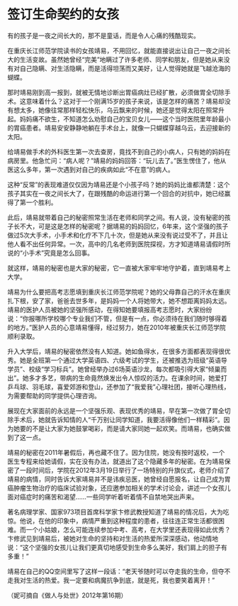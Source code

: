 # 签订生命契约的女孩

有的孩子是一夜之间长大的，那不是童话，而是令人心痛的残酷现实。

在重庆长江师范学院读书的女孩靖易，不用回忆，就能直接说出让自己一夜之间长大的生活变故。虽然她曾经“完美”地瞒过了许多老师、同学和朋友，但是她从来没有对自己隐瞒、对生活隐瞒，而是活得坦荡而又美好，让人觉得她就是飞越沧海的蝴蝶。

那时靖易刚到高一报到，就被无情地诊断出胃癌病灶已经扩散，必须做胃全切除手术。这意味着什么？这对于一个刚满15岁的孩子来说，该是怎样的痛苦？靖易却没有想太多，她像往常那样轻松快乐，乌云飘来的时候，她还是觉得太阳在照常升起。妈妈痛不欲生，不知道怎么劝慰自己的宝贝女儿——这个当时医院里年龄最小的胃癌患者。靖易安安静静地躺在手术台上，就像一只蝴蝶穿越乌云，去迎接新的太阳。

给靖易做手术的外科医生第一次去查房，竟找不到自己的小病人，只有她的妈妈在病房里。他急忙问：“病人呢？”靖易的妈妈回答：“玩儿去了。”医生愣住了，他从医这么多年，第一次遇到对自己的疾病如此“不在意”的病人。

这种“反常”的表现难道仅仅因为靖易还是个小孩子吗？她的妈妈比谁都清楚：这个孩子其实在一夜之间长大了，在跟残酷的命运进行第一个回合的对抗中，她已经赢得了第一个胜利。

此后，靖易就带着自己的秘密照常生活在老师和同学之间。有人说，没有秘密的孩子长不大，可是这是怎样的秘密呢？据靖易的妈妈回忆，6年来，这个坚强的孩子做过5次大手术，小手术和化疗不下几十次，但是她从来没有说过受不了，并且让他人看不出任何异常。一次，高中的几名老师到医院探视，方才知道靖易请假时所说的“小手术”究竟是怎么回事。

就这样，靖易的秘密也是大家的秘密，它一直被大家牢牢地守护着，直到靖易考上大学。

靖易为什么要把高考志愿填到重庆长江师范学院呢？她的父母靠自己的汗水在重庆扎下根，安了家，爸爸去世多年，是妈妈一个人将她带大，她不想距离妈妈太远。靖易的医护人员被她的坚强所感动，在得知她要填报高考志愿时，大家纷纷说：“你报哪所学校哪个专业我们不管，但是有一点，你必须待在我们随时够得着的地方。”医护人员的心意靖易懂得，经过努力，她在2010年被重庆长江师范学院顺利录取。

升入大学后，靖易的秘密依然没有人知道。她如鱼得水，在很多方面都表现得很优秀。她是全班第一个通过大学英语四、六级考试的学生，还被推选为班级“英语导学员”、校级“学习标兵”。她曾经举办过6场英语沙龙，每次都吸引得大家“倾巢而出”。她多才多艺，带病的生命竟然焕发出令人惊叹的活力。在课余时间，她爱打乒乓球、羽毛球，喜爱郊游和登山，还参加了“我爱我”心理社团，接听心理热线，为需要帮助的同学提供心理咨询。

展现在大家面前的永远是一个坚强乐观、表现优秀的靖易，早在第一次做了胃全切除手术后，她就告诉知情的人“千万别让同学知道，我要活得像他们一样精彩”。因为她要的不是让大家为她鼓掌喝彩，而是请大家同她一起欢笑。而靖易，也确实做到了这一点。

靖易的秘密在2011年暑假后，再也藏不住了。因为住院，她没有按时返校，一个医生专程来给她请假，实在没有办法，就道出了这个隐藏多年的秘密。在为靖易保密了一段时间后，学院在2012年3月19日举行了一场特别的升旗仪式，老师介绍了靖易的病情，同时告诉大家靖易并不是讳疾忌医，她曾经自愿报名，让自己成为胃癌肿瘤生物治疗的临床试验对象，还应邀参加相关的学术讨论会，讲述一个女孩儿面对癌症时的痛苦和渴望……一些同学听着听着情不自禁地哭出声来。

著名病理学家、国家973项目首席科学家卞修武教授知道了靖易的情况后，大为吃惊。他说，在他的印象中，病情严重到这种程度的患者，往往连正常生活都很困难。而一个小姑娘，怎么可能连续参加中考、高考，在大学里还表现得如此优秀？卞修武见到靖易后，被她对生命的坚持和对生活的热爱所深深感动，他动情地说：“这个坚强的女孩儿让我们更真切地感受到生命多么美好，我们肩上的担子有多重！”

靖易在自己的QQ空间里写了这样一段话：“老天爷随时可以夺走我的生命，但夺不走我对生活的热爱。我一定要和病魔抗争到底，就是死，我也要笑着离开！”

（妮可摘自《做人与处世》2012年第16期）
